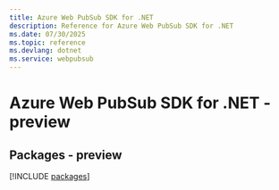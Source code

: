 ```yaml
---
title: Azure Web PubSub SDK for .NET
description: Reference for Azure Web PubSub SDK for .NET
ms.date: 07/30/2025
ms.topic: reference
ms.devlang: dotnet
ms.service: webpubsub
---
```

# Azure Web PubSub SDK for .NET - preview
## Packages - preview
[!INCLUDE [packages](web-pubsub-index.md)]